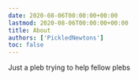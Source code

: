 ```yaml
---
date: 2020-08-06T00:00:00+00:00
lastmod: 2020-08-06T00:00:00+00:00
title: About
authors: ['PickledNewtons']
toc: false
---
```


Just a pleb trying to help fellow plebs